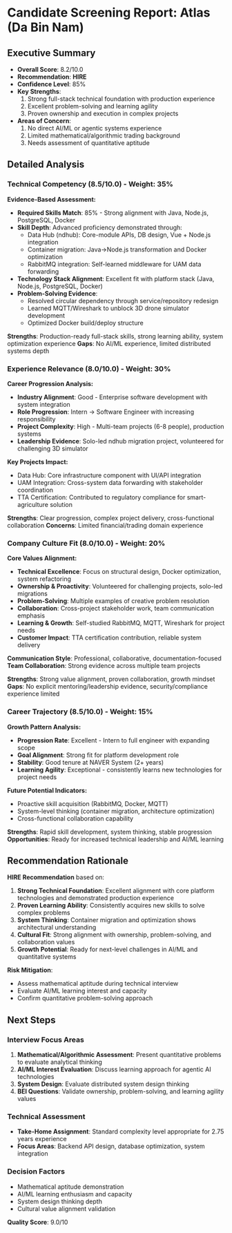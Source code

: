 # Candidate Screening Report: Atlas (Da Bin Nam)

## Executive Summary
- **Overall Score**: 8.2/10.0
- **Recommendation**: **HIRE**
- **Confidence Level**: 85%
- **Key Strengths**: 
  1. Strong full-stack technical foundation with production experience
  2. Excellent problem-solving and learning agility
  3. Proven ownership and execution in complex projects
- **Areas of Concern**: 
  1. No direct AI/ML or agentic systems experience
  2. Limited mathematical/algorithmic trading background
  3. Needs assessment of quantitative aptitude

## Detailed Analysis

### Technical Competency (8.5/10.0) - Weight: 35%

**Evidence-Based Assessment:**
- **Required Skills Match**: 85% - Strong alignment with Java, Node.js, PostgreSQL, Docker
- **Skill Depth**: Advanced proficiency demonstrated through:
  - Data Hub (ndhub): Core-module APIs, DB design, Vue + Node.js integration
  - Container migration: Java→Node.js transformation and Docker optimization
  - RabbitMQ integration: Self-learned middleware for UAM data forwarding
- **Technology Stack Alignment**: Excellent fit with platform stack (Java, Node.js, PostgreSQL, Docker)
- **Problem-Solving Evidence**: 
  - Resolved circular dependency through service/repository redesign
  - Learned MQTT/Wireshark to unblock 3D drone simulator development
  - Optimized Docker build/deploy structure

**Strengths**: Production-ready full-stack skills, strong learning ability, system optimization experience
**Gaps**: No AI/ML experience, limited distributed systems depth

### Experience Relevance (8.0/10.0) - Weight: 30%

**Career Progression Analysis:**
- **Industry Alignment**: Good - Enterprise software development with system integration
- **Role Progression**: Intern → Software Engineer with increasing responsibility
- **Project Complexity**: High - Multi-team projects (6-8 people), production systems
- **Leadership Evidence**: Solo-led ndhub migration project, volunteered for challenging 3D simulator

**Key Projects Impact:**
- Data Hub: Core infrastructure component with UI/API integration
- UAM Integration: Cross-system data forwarding with stakeholder coordination
- TTA Certification: Contributed to regulatory compliance for smart-agriculture solution

**Strengths**: Clear progression, complex project delivery, cross-functional collaboration
**Concerns**: Limited financial/trading domain experience

### Company Culture Fit (8.0/10.0) - Weight: 20%

**Core Values Alignment:**
- **Technical Excellence**: Focus on structural design, Docker optimization, system refactoring
- **Ownership & Proactivity**: Volunteered for challenging projects, solo-led migrations
- **Problem-Solving**: Multiple examples of creative problem resolution
- **Collaboration**: Cross-project stakeholder work, team communication emphasis
- **Learning & Growth**: Self-studied RabbitMQ, MQTT, Wireshark for project needs
- **Customer Impact**: TTA certification contribution, reliable system delivery

**Communication Style**: Professional, collaborative, documentation-focused
**Team Collaboration**: Strong evidence across multiple team projects

**Strengths**: Strong value alignment, proven collaboration, growth mindset
**Gaps**: No explicit mentoring/leadership evidence, security/compliance experience limited

### Career Trajectory (8.5/10.0) - Weight: 15%

**Growth Pattern Analysis:**
- **Progression Rate**: Excellent - Intern to full engineer with expanding scope
- **Goal Alignment**: Strong fit for platform development role
- **Stability**: Good tenure at NAVER System (2+ years)
- **Learning Agility**: Exceptional - consistently learns new technologies for project needs

**Future Potential Indicators:**
- Proactive skill acquisition (RabbitMQ, Docker, MQTT)
- System-level thinking (container migration, architecture optimization)
- Cross-functional collaboration capability

**Strengths**: Rapid skill development, system thinking, stable progression
**Opportunities**: Ready for increased technical leadership and AI/ML learning

## Recommendation Rationale

**HIRE Recommendation** based on:

1. **Strong Technical Foundation**: Excellent alignment with core platform technologies and demonstrated production experience
2. **Proven Learning Ability**: Consistently acquires new skills to solve complex problems
3. **System Thinking**: Container migration and optimization shows architectural understanding
4. **Cultural Fit**: Strong alignment with ownership, problem-solving, and collaboration values
5. **Growth Potential**: Ready for next-level challenges in AI/ML and quantitative systems

**Risk Mitigation**: 
- Assess mathematical aptitude during technical interview
- Evaluate AI/ML learning interest and capacity
- Confirm quantitative problem-solving approach

## Next Steps

### Interview Focus Areas
1. **Mathematical/Algorithmic Assessment**: Present quantitative problems to evaluate analytical thinking
2. **AI/ML Interest Evaluation**: Discuss learning approach for agentic AI technologies
3. **System Design**: Evaluate distributed system design thinking
4. **BEI Questions**: Validate ownership, problem-solving, and learning agility values

### Technical Assessment
- **Take-Home Assignment**: Standard complexity level appropriate for 2.75 years experience
- **Focus Areas**: Backend API design, database optimization, system integration

### Decision Factors
- Mathematical aptitude demonstration
- AI/ML learning enthusiasm and capacity
- System design thinking depth
- Cultural value alignment validation

**Quality Score**: 9.0/10